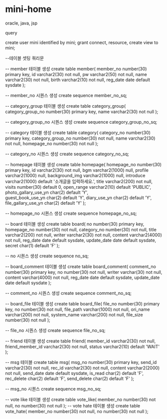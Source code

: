 # mini-home
oracle, java, jsp


query


create user mini identified by mini;
grant connect, resource, create view to mini;


--테이블 셋팅 쿼리문

-- member 테이블 생성
create table member(
    member_no number(30) primary key,
    id varchar2(30) not null,
    pw varchar2(50) not null,
    name varchar2(30) not null,
    birth varchar2(10) not null,
    reg_date date default sysdate
);

-- member_no 시퀀스 생성
create sequence member_no_sq;

-- category_group 테이블 생성
create table category_group(
    category_group_no number(30) primary key,
    name varchar2(30) not null
);

-- category_group_no 시퀀스 생성
create sequence category_group_no_sq;

-- category 테이블 생성
create table category(
    category_no number(30) primary key,
    category_group_no number(30) not null,
    name varchar2(30) not null,
     homepage_no number(30) not null
);

-- category_no 시퀀스 생성
create sequence category_no_sq;

-- homepage 테이블 생성
create table homepage(
    homepage_no number(30) primary key,
    id varchar2(30) not null, 
    bgm varchar2(1000) null,
    profile varchar2(1000) null,
    background_img varchar2(1000) null,
    introduce varchar2(1000) default '소개글을 입력하세요.',
    title varchar2(200) not null,
    visits number(30) default 0, 
    open_range varchar2(10) default 'PUBLIC',
    photo_gallary_use_yn char(2) default 'Y',    
    guest_book_use_yn char(2) default 'Y',
    diary_use_yn char(2) default 'Y',
    file_gallary_use_yn char(2) default 'Y'
);

-- homepage_no 시퀀스 생성
create sequence homepage_no_sq;


-- board 테이블 생성
create table board(
    no number(30) primary key,
    homepage_no number(30) not null,
    category_no number(30) not null,
    title varchar2(200) not null,
    writer varchar2(30) not null,
    content varchar2(4000) not null,
    reg_date date default sysdate,
    update_date date default sysdate,
    secret char(1) default 'F'
);

-- no 시퀀스 생성
create sequence no_sq;

-- board_comment 테이블 생성
create table board_comment(
    comment_no number(30) primary key,
    no number(30) not null,
    writer varchar(30) not null,
    content varchar(4000) not null,
    reg_date date default sysdate,
    update_date date default sysdate
);

-- comment_no 시퀀스 생성
create sequence comment_no_sq;

-- board_file 테이블 생성
create table board_file(
    file_no number(30) primary key,
    no number(30) not null,
    file_path varchar(1000) not null,
    ori_name varchar(200) not null,
    system_name varchar(200) not null,
    file_size number(30) not null
);

-- file_no 시퀀스 생성
create sequence file_no_sq;


-- friend 테이블 생성
create table friend(
    member_id varchar2(30) not null,
    friend_member_id varchar2(30) not null,
    status varchar2(10) default 'WAIT'
);


-- msg 테이블
create table msg(
    msg_no number(30) primary key,
    send_id varchar2(30) not null,
    rec_id varchar2(30) not null,
    content varchar2(2000) not null,
    send_date date default sysdate,
    is_read char(2) default 'F',
    rec_delete char(2) default 'F',
    send_delete char(2) default 'F'
);

-- msg_no 시퀀스
create sequence msg_no_sq;


-- vote like 테이블 생성
create table vote_like(
    member_no number(30) not null,
    no number(30) not null
);
-- vote hate 테이블 생성
create table vote_hate(
    member_no number(30) not null,
    no number(30) not null
);
